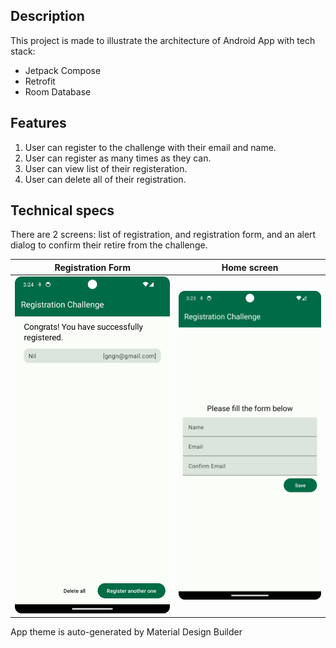 ## Description

This project is made to illustrate the architecture of Android App with tech stack:
- Jetpack Compose
- Retrofit
- Room Database

## Features

1. User can register to the challenge with their email and name.
2. User can register as many times as they can.
3. User can view list of their registeration.
4. User can delete all of their registration.

## Technical specs
There are 2 screens: list of registration, and registration form, and an alert dialog to confirm their retire from the challenge.

| Registration Form | Home screen |
|---|---|
| ![Registration Form screenshot](/readme_images/registration_form.png)| ![Home screenshot](/readme_images/registration_success.png)|

App theme is auto-generated by Material Design Builder